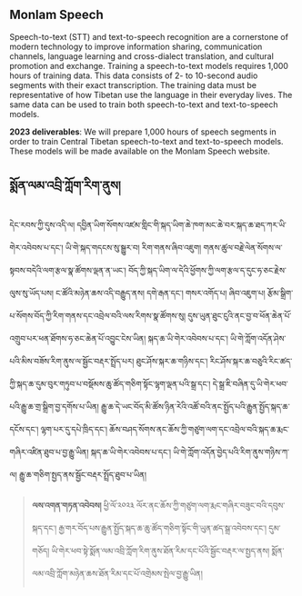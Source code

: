 ## Monlam Speech

Speech-to-text (STT) and text-to-speech recognition are a cornerstone of modern technology to improve information sharing, communication channels, language learning and cross-dialect translation, and cultural promotion and exchange. Training a speech-to-text models requires 1,000 hours of training data. This data consists of 2- to 10-second audio segments with their exact transcription. The training data must be representative of how Tibetan use the language in their everyday lives. The same data can be used to train both speech-to-text and text-to-speech models.

**2023 deliverables**: We will prepare 1,000 hours of speech segments in order to train Central Tibetan speech-to-text and text-to-speech models. These models will be made available on the Monlam Speech website.

## སྨོན་ལམ་འབྲི་ཀློག་རིག་ནུས། 

དེང་རབས་ཀྱི་དུས་འདི་ལ། དབྱིན་ཡིག་སོགས་འཛམ་གླིང་གི་སྐད་ཡིག་ཆེ་ཁག་མང་ཆེ་བར་སྐད་ཆ་ཐད་ཀར་ཡི་གེར་འབེབས་པ་དང་། ཡི་གེ་སྐད་གདངས་སུ་སྒྱུར་བ། རིག་གནས་ཞིབ་འཇུག། གནས་ཚུལ་བརྗེ་ལེན་སོགས་ལ་སྟབས་བདེའི་ལག་རྩལ་སྣ་ཚོགས་ལྡན་ན་ཡང་། བོད་ཀྱི་སྐད་ཡིག་ལ་དེའི་ཕྱོགས་ཀྱི་ལག་རྩལ་ད་དུང་ཧ་ཅང་རྗེས་ལུས་སུ་ཡོད་པས། ང་ཚོའི་མཉེན་ཆས་འདི་བརྒྱུད་ནས། དགེ་རྒན་དང་། གསར་འགོད་པ། ཞིབ་འཇུག་པ། རྩོམ་སྒྲིག་པ་སོགས་བོད་ཀྱི་རིག་གནས་དང་འབྲེལ་བའི་ལས་རིགས་སྣ་ཚོགས་སུ། དུས་ཡུན་ཐུང་ངུའི་ནང་བྱ་བ་ཕོན་ཆེན་པོ་འགྲུབ་པར་ཕན་ཐོགས་ཧ་ཅང་ཆེན་པོ་འབྱུང་ངེས་ཡིན། 
སྐད་ཆ་ཡི་གེར་འབེབས་པ་དང་། ཡི་གེ་ཀློག་འདོན་ཤེས་པའི་མིས་བཟོས་རིག་ནུས་ལ་སྦྱོང་བརྡར་སྤྲོད་པར། ཐུང་ཤོས་སྐར་ཆ་གཉིས་དང་། རིང་ཤོས་སྐར་ཆ་བཅུའི་རིང་ཚད་ཀྱི་སྐད་ཆ་དུམ་བུར་གཏུབ་པ་བསྡོམས་ཆུ་ཚོད་གཅིག་སྟོང་ལྷག་ལྡན་པའི་སྒྲ་དང་། དེ་སྒྲ་ཇི་བཞིན་དུ་ཡི་གེར་ཕབ་པའི་རྒྱུ་ཆ་གྲ་སྒྲིག་བྱ་དགོས་པ་ཡིན། རྒྱུ་ཆ་དེ་ཡང་བོད་མི་ཚོས་ཉིན་རེའི་འཚོ་བའི་ནང་སྤྱོད་པའི་རྒྱུན་སྤྱོད་སྐད་ཆ་དངོས་དང་། ལྷག་པར་དུ་དཔེ་ཁྲིད་དང་། ཆོས་བཤད་སོགས་ནང་ཆོས་ཀྱི་གཙུག་ལག་དང་འབྲེལ་བའི་སྐད་ཆ་རྨང་གཞིར་འཛིན་ཐུབ་པ་བྱ་རྒྱུ་ཡིན། སྐད་ཆ་ཡི་གེར་འབེབས་པ་དང་། ཡི་གེ་ཀློག་འདོན་བྱེད་པའི་རིག་ནུས་གཉིས་ཀ་ལ། རྒྱུ་ཆ་གཅིག་སྤྱད་ནས་སྦྱོང་བརྡར་སྤྲོད་ཐུབ་པ་ཡིན། 


> **ལས་འགན་གཏན་འབེབས།** ཕྱི་ལོ་༢༠༢༣ ལོར་ནང་ཆོས་ཀྱི་གཙུག་ལག་རྨང་གཞིར་བཟུང་བའི་དབུས་སྐད་དང་། རྒྱ་གར་བོད་པས་རྒྱུན་སྤྱོད་སྐད་ཆ་ཆུ་ཚོད་གཅིག་སྟོང་གི་ཡུན་ཚད་སྒྲ་འབེབས་དང་། དུམ་གཅོད། ཡི་གེར་ཕབ་སྟེ་སྨོན་ལམ་འབྲི་ཀློག་རིག་ནུས་ཐོན་རིམ་དང་པོའི་སྦྱོང་བརྡར་ལ་སྤྱད་ནས། སྨོན་ལམ་འབྲི་ཀློག་མཉེན་ཆས་ཐོན་རིམ་དང་པོ་འགྲེམས་སྤེལ་བྱ་རྒྱུ་ཡིན།

